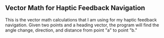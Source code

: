## Vector Math for Haptic Feedback Navigation

This is the vector math calculations that I am using for my haptic feedback navigation. Given two points and a heading vector, the program will find the angle change, direction, and distance from point "a" to point "b."

